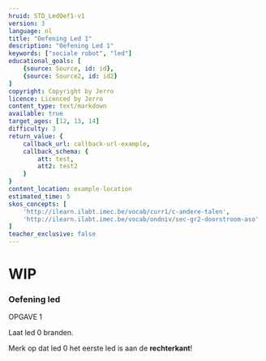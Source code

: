 ```yaml
---
hruid: STD_LedOef1-v1
version: 3
language: nl
title: "Oefening Led 1"
description: "Oefening Led 1"
keywords: ["sociale robot", "led"]
educational_goals: [
    {source: Source, id: id}, 
    {source: Source2, id: id2}
]
copyright: Copyright by Jerro
licence: Licenced by Jerro
content_type: text/markdown
available: true
target_ages: [12, 13, 14]
difficulty: 3
return_value: {
    callback_url: callback-url-example,
    callback_schema: {
        att: test,
        att2: test2
    }
}
content_location: example-location
estimated_time: 5
skos_concepts: [
    'http://ilearn.ilabt.imec.be/vocab/curr1/c-andere-talen', 
    'http://ilearn.ilabt.imec.be/vocab/ondniv/sec-gr2-doorstroom-aso'
]
teacher_exclusive: false
---
```

# WIP
### Oefening led

OPGAVE 1

Laat led 0 branden.

Merk op dat led 0 het eerste led is aan de **rechterkant**!
